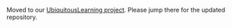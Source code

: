  Moved to our [UbiquitousLearning project](https://github.com/UbiquitousLearning/AutoFedNLP). Please jump there for the updated repository.
